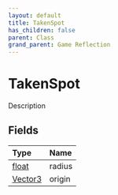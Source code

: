 ```yaml
---
layout: default
title: TakenSpot
has_children: false
parent: Class
grand_parent: Game Reflection
---
```

# TakenSpot
Description 

## Fields

| Type | Name |
|:-------------|:--------------|
| [float](/docs/game-reflection/components/float) | radius |
| [Vector3](/docs/game-reflection/classes/vector3) | origin |

